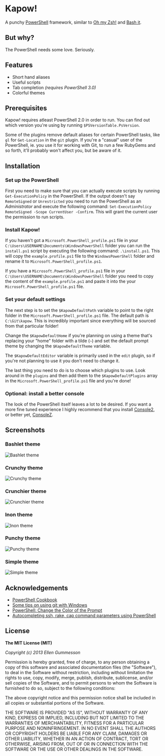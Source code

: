 # Kapow!

A punchy [PowerShell](http://en.wikipedia.org/wiki/Windows_PowerShell) framework, similar to [Oh my Zsh!](https://github.com/robbyrussell/oh-my-zsh) and [Bash it](https://github.com/revans/bash-it).

## But why?

The PowerShell needs some love. Seriously.

## Features

- Short hand aliases
- Useful scripts
- Tab completion *(requires PowerShell 3.0)*
- Colorful themes

## Prerequisites

Kapow! requires atleast PowerShell 2.0 in order to run. You can find out which version you're using by running `$PSVersionTable.PsVersion`.

Some of the plugins remove default aliases for certain PowerShell tasks, like `gl` for `Get-Location` in the `git` plugin. If you're a "casual" user of the PowerShell, ie. you use it for working with Git, to run a few RubyGems and so forth, it'll probably won't affect you, but be aware of it.

## Installation

### Set up the PowerShell

First you need to make sure that you can actually execute scripts by running `Get-ExecutionPolicy` in the PowerShell. If the output doesn't say `RemoteSigned` or `Unrestricted` you need to run the PowerShell as an *Administrator* and execute the following command: `Set-ExecutionPolicy RemoteSigned -Scope CurrentUser -Confirm`. This will grant the current user the permission to run scripts.

### Install Kapow!

If you haven't got a `Microsoft.PowerShell_profile.ps1` file in your `C:\Users\USERNAME\Documents\WindowsPowerShell` folder you can run the `ìnstall.ps1` script by executing the following command: `.\install.ps1`. This will copy the `example.profile.ps1` file to the `WindowsPowerShell` folder and rename it to `Microsoft.PowerShell_profile.ps1`.

If you have a `Microsoft.PowerShell_profile.ps1` file in your `C:\Users\USERNAME\Documents\WindowsPowerShell` folder you need to copy the content of the `example.profile.ps1` and paste it into the your `Microsoft.PowerShell_profile.ps1` file.

### Set your default settings

The next step is to set the `$KapowDefaultPath` variable to point to the right folder in the `Microsoft.PowerShell_profile.ps1` file. The default path is `C:\Git\kapow`. This is incredibly important since everything will be sourced from that particular folder!

Change the `$KapowDefaultHome` if you're planning on using a theme that's replacing your "home" folder with a tilde (`~`) and set the default prompt theme by changing the `$KapowDefaultTheme` variable.

The `$KapowDefaultEditor` variable is primarily used in the `edit` plugin, so if you're not planning to use it you don't need to change it.

The last thing you need to do is to choose which plugins to use. Look around in the `plugins` and then add them to the `$KapowDefaultPlugins` array in the `Microsoft.PowerShell_profile.ps1` file and you're done!

### Optional: install a better console

The look of the PowerShell itself leaves a lot to be desired. If you want a more fine tuned experience I highly recommend that you install [Console2](http://sourceforge.net/projects/console/), or better yet, [ConsoleZ](https://github.com/cbucher/console).

## Screenshots

### Bashlet theme

![Bashlet theme](http://i.imgur.com/TIygWlS.png)

### Crunchy theme

![Crunchy theme](http://i.imgur.com/O0yMuPa.png)

### Crunchier theme

![Crunchier theme](http://i.imgur.com/XLAxWKd.png)

### Inon theme

![Inon theme](http://i.imgur.com/VmXM43I.png)

### Punchy theme

![Punchy theme](http://i.imgur.com/qnifdjq.png)

### Simple theme

![Simple theme](http://i.imgur.com/yh4DIM7.png)

## Acknowledgements

- [PowerShell Cookbook](http://www.johndcook.com/PowerShellCookbook.html)
- [Some tips on using git with Windows](http://mohundro.com/blog/2010/02/04/some-tips-on-using-git-with-windows/)
- [PowerShell: Change the Color of the Prompt](http://choorucode.com/2011/09/03/powershell-change-the-color-of-the-prompt/)
- [Autocompleting ssh, rake, cap command parameters using PowerShell](http://allyourcodearebelongto.me/blog/2008/11/23/autocompleting-ssh-rake-cap-command-parameters-using-powershell/)

## License

**The MIT License (MIT)**

*Copyright (c) 2013 Ellen Gummesson*

Permission is hereby granted, free of charge, to any person obtaining a copy
of this software and associated documentation files (the "Software"), to deal
in the Software without restriction, including without limitation the rights
to use, copy, modify, merge, publish, distribute, sublicense, and/or sell
copies of the Software, and to permit persons to whom the Software is
furnished to do so, subject to the following conditions:

The above copyright notice and this permission notice shall be included in
all copies or substantial portions of the Software.

THE SOFTWARE IS PROVIDED "AS IS", WITHOUT WARRANTY OF ANY KIND, EXPRESS OR
IMPLIED, INCLUDING BUT NOT LIMITED TO THE WARRANTIES OF MERCHANTABILITY,
FITNESS FOR A PARTICULAR PURPOSE AND NONINFRINGEMENT. IN NO EVENT SHALL THE
AUTHORS OR COPYRIGHT HOLDERS BE LIABLE FOR ANY CLAIM, DAMAGES OR OTHER
LIABILITY, WHETHER IN AN ACTION OF CONTRACT, TORT OR OTHERWISE, ARISING FROM,
OUT OF OR IN CONNECTION WITH THE SOFTWARE OR THE USE OR OTHER DEALINGS IN
THE SOFTWARE.
